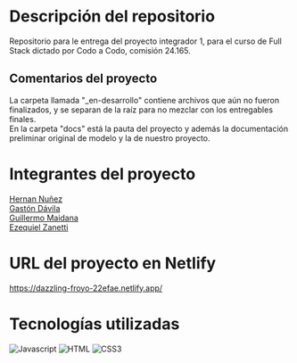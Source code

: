 # Descripción del repositorio
Repositorio para le entrega del proyecto integrador 1, para el curso de Full Stack dictado por Codo a Codo, comisión 24.165.

## Comentarios del proyecto
La carpeta llamada "_en-desarrollo" contiene archivos que aún no fueron finalizados, y se separan de la raíz para no mezclar con los entregables finales.  
En la carpeta "docs" está la pauta del proyecto y además la documentación preliminar original de modelo y la de nuestro proyecto.

# Integrantes del proyecto
[Hernan Nuñez](https://github.com/Hernan021076)  
[Gastón Dávila](https://github.com/GastonDavila23)  
[Guillermo Maidana](https://github.com/GMaidana95)  
[Ezequiel Zanetti](https://github.com/ezezane)


# URL del proyecto en Netlify
https://dazzling-froyo-22efae.netlify.app/


# Tecnologías utilizadas
![Javascript](https://img.shields.io/badge/Javascript-F0DB4F?style=for-the-badge&labelColor=black&logo=javascript&logoColor=F0DB4F)
![HTML](https://img.shields.io/badge/HTML5-E34F26?style=for-the-badge&logo=html5&logoColor=white)
![CSS3](https://img.shields.io/badge/CSS3-1572B6?style=for-the-badge&logo=css3&logoColor=white)
